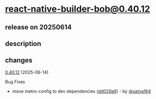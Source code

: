 # react-native-builder-bob@0.40.12

## release on 20250614
## description
## changes
<a href="https://github.com/callstack/react-native-builder-bob/compare/react-native-builder-bob@0.40.11...react-native-builder-bob@0.40.12">0.40.12</a> (2025-06-14)

Bug Fixes

* move metro-config to dev dependencies (<a href="https://github.com/callstack/react-native-builder-bob/commit/dd029a98026a6cfa41134fe7265fa52f8e437f5f">dd029a9</a>) - by <a class="user-mention notranslate" data-hovercard-type="user" data-hovercard-url="/users/satya164/hovercard" data-octo-click="hovercard-link-click" data-octo-dimensions="link_type:self" href="https://github.com/satya164">@satya164</a>

